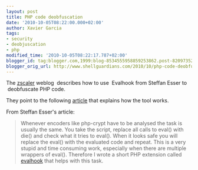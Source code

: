```yaml
---
layout: post
title: PHP code deobfuscation
date: '2010-10-05T08:22:00.000+02:00'
author: Xavier Garcia
tags:
- security
- deobjuscation
- php
modified_time: '2010-10-05T08:22:17.787+02:00'
blogger_id: tag:blogger.com,1999:blog-8534555958859253862.post-8209735224371037465
blogger_orig_url: http://www.shellguardians.com/2010/10/php-code-deobfuscation.html
---
```

The [zscaler](http://research.zscaler.com/2010/10/php-deobfuscation.html) weblog  describes how to use  Evalhook from Steffan Esser to  deobfuscate PHP code.  
  
They point to the following [article](http://php-security.org/2010/05/13/article-decoding-a-user-space-encoded-php-script/index.html) that explains how the tool works.  
  
From Steffan Esser's article:  

> Whenever encoders like php-crypt have to be analysed the task is usually the same. You take the script, replace all calls to eval() with die() and check what it tries to eval(). When it looks safe you will replace the eval() with the evaluated code and repeat. This is a very stupid and time consuming work, especially when there are multiple wrappers of eval(). Therefore I wrote a short PHP extension called [evalhook](http://php-security.org/downloads/evalhook-0.1.tar.gz) that helps with this task.
